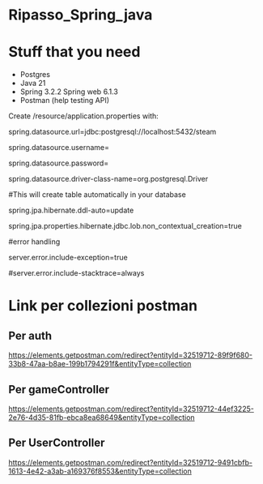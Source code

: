 # Ripasso_Spring_java

# Stuff that you need
- Postgres
- Java 21
- Spring 3.2.2 Spring web 6.1.3
- Postman (help testing API)

Create /resource/application.properties with:

spring.datasource.url=jdbc:postgresql://localhost:5432/steam

spring.datasource.username=

spring.datasource.password=

spring.datasource.driver-class-name=org.postgresql.Driver

#This will create table automatically in your database

spring.jpa.hibernate.ddl-auto=update

spring.jpa.properties.hibernate.jdbc.lob.non_contextual_creation=true


#error handling

server.error.include-exception=true

#server.error.include-stacktrace=always


# Link per collezioni postman
## Per auth
https://elements.getpostman.com/redirect?entityId=32519712-89f9f680-33b8-47aa-b8ae-199b1794291f&entityType=collection
## Per gameController
https://elements.getpostman.com/redirect?entityId=32519712-44ef3225-2e76-4d35-81fb-ebca8ea68649&entityType=collection
## Per UserController
https://elements.getpostman.com/redirect?entityId=32519712-9491cbfb-1613-4e42-a3ab-a169376f8553&entityType=collection

